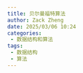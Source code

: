 ```yaml
---
title: 贝尔曼福特算法
author: Zack Zheng
date: 2025/03/06 10:24
categories:
 - 数据结构和算法
tags:
 - 数据结构
 - 算法
---
```

